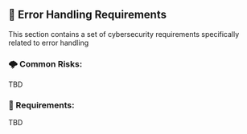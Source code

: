 ## 🔑 Error Handling Requirements

This section contains a set of cybersecurity requirements specifically related to error handling


### 🌩 Common Risks:

TBD


### 📌 Requirements:

TBD